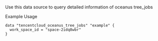 Use this data source to query detailed information of oceanus tree_jobs

Example Usage

```hcl
data "tencentcloud_oceanus_tree_jobs" "example" {
  work_space_id = "space-2idq8wbr"
}
```